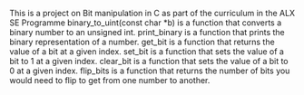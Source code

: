 This is a project on Bit manipulation in C as part of the curriculum in the ALX SE Programme
binary_to_uint(const char *b) is a function that converts a binary number to an unsigned int.
print_binary is a function that prints the binary representation of a number.
get_bit is a function that returns the value of a bit at a given index.
set_bit is a function that sets the value of a bit to 1 at a given index.
clear_bit is a function that sets the value of a bit to 0 at a given index.
flip_bits is a function that returns the number of bits you would need to flip to get from one number to another.
